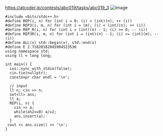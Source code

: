 https://atcoder.jp/contests/abc019/tasks/abc019_3
![image](https://user-images.githubusercontent.com/46245101/123514973-923dd700-d6d0-11eb-8f0b-9bc7a8dc659e.png)

```
#include <bits/stdc++.h>
#define REP(i, n) for (int i = 0; (i) < (int)(n); ++ (i))
#define REP3(i, m, n) for (int i = (m); (i) < (int)(n); ++ (i))
#define REP_R(i, n) for (int i = (int)(n) - 1; (i) >= 0; -- (i))
#define REP3R(i, m, n) for (int i = (int)(n) - 1; (i) >= (int)(m); -- (i))
#define ALL(x) std::begin(x), std::end(x)
#define E 2.71828182845904523536
using namespace std;
using ll = long long;

int main() {
  ios::sync_with_stdio(false);
  cin.tie(nullptr);
  constexpr char endl = '\n';

  // input
  ll n; cin >> n;
  set<ll> ans;
  ll a;
  REP(i, n) {
    cin >> a;
    while(a%2==0) a/=2;
    ans.insert(a);
  }
 cout << ans.size() << '\n';
}
```
